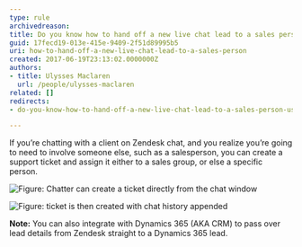 ```yaml
---
type: rule
archivedreason: 
title: Do you know how to hand off a new live chat lead to a sales person using support?
guid: 17fecd19-013e-415e-9409-2f51d89995b5
uri: how-to-hand-off-a-new-live-chat-lead-to-a-sales-person
created: 2017-06-19T23:13:02.0000000Z
authors:
- title: Ulysses Maclaren
  url: /people/ulysses-maclaren
related: []
redirects:
- do-you-know-how-to-hand-off-a-new-live-chat-lead-to-a-sales-person-using-support

---
```


If you’re chatting with a client on Zendesk chat, and you realize you’re going to need to involve someone else, such as a salesperson, you can create a support ticket and assign it either to a sales group, or else a specific person.

<!--endintro-->

![Figure: Chatter can create a ticket directly from the chat window](zendesk-handoff-1-min.jpg)  

![Figure: ticket is then created with chat history appended](zendesk-handoff-2-min.jpg)  

**Note:** You can also integrate with Dynamics 365 (AKA CRM) to pass over lead details from Zendesk straight to a Dynamics 365 lead.
